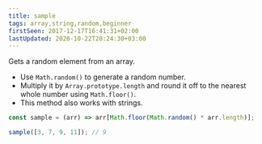 ```yaml
---
title: sample
tags: array,string,random,beginner
firstSeen: 2017-12-17T16:41:31+02:00
lastUpdated: 2020-10-22T20:24:30+03:00
---
```


Gets a random element from an array.

- Use `Math.random()` to generate a random number.
- Multiply it by `Array.prototype.length` and round it off to the nearest whole number using `Math.floor()`.
- This method also works with strings.

```js
const sample = (arr) => arr[Math.floor(Math.random() * arr.length)];
```

```js
sample([3, 7, 9, 11]); // 9
```
